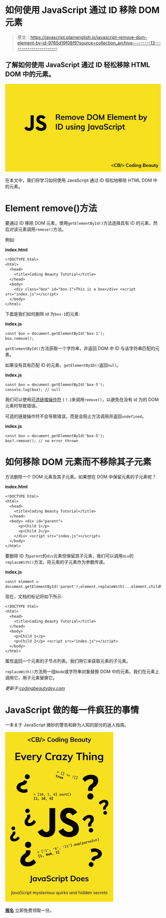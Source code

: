# 如何使用 JavaScript 通过 ID 移除 DOM 元素

> 原文：<https://javascript.plainenglish.io/javascript-remove-dom-element-by-id-9765d19f08f9?source=collection_archive---------13----------------------->

## 了解如何使用 JavaScript 通过 ID 轻松移除 HTML DOM 中的元素。

![](img/eabc2302acbbd0e223dc9fe5f8794589.png)

在本文中，我们将学习如何使用 JavaScript 通过 ID 轻松地移除 HTML DOM 中的元素。

# Element remove()方法

要通过 ID 移除 DOM 元素，使用`getElementById()`方法选择具有 ID 的元素，然后对该元素调用`remove()`方法。

例如:

**index.html**

```
<!DOCTYPE html>
<html>
  <head>
    <title>Coding Beauty Tutorial</title>
  </head>
  <body>
    <div class="box" id="box-1">This is a box</div> <script src="index.js"></script>
  </body>
</html>
```

下面是我们如何删除 id 为`box-1`的元素:

**index.js**

```
const box = document.getElementById('box-1');
box.remove();
```

`getElementById()`方法获取一个字符串，并返回 DOM 中 ID 与该字符串匹配的元素。

如果没有具有匹配 ID 的元素，`getElementByID()`返回`null`。

**index.js**

```
const box = document.getElementById('box-5');
console.log(box); // null
```

我们可以使用[可选链接操作符](https://developer.mozilla.org/en-US/docs/Web/JavaScript/Reference/Operators/Optional_chaining) ( `?.`)来调用`remove()`，以避免在没有 id 为的 DOM 元素时导致错误。

可选的链接操作符不会导致错误，而是会阻止方法调用并返回`undefined`。

**index.js**

```
const box = document.getElementById('box-5');
box?.remove(); // no error thrown
```

# 如何移除 DOM 元素而不移除其子元素

方法删除一个 DOM 元素及其子元素。如果想在 DOM 中保留元素的子元素呢？

**index.html**

```
<!DOCTYPE html>
<html>
  <head>
    <title>Coding Beauty Tutorial</title>
  </head>
  <body> <div id="parent">
      <p>Child 1</p>
      <p>Child 2</p>
    </div> <script src="index.js"></script>
  </body>
</html>
```

要删除 ID 为`parent`的`div`元素但保留其子元素，我们可以调用`div`的`replaceWith()`方法，将元素的子元素作为参数传递。

**index.js**

```
const element = document.getElementById('parent');element.replaceWith(...element.childNodes);
```

现在，文档的标记将如下所示:

```
<!DOCTYPE html>
<html>
  <head>
    <title>Coding Beauty Tutorial</title>
  </head>
  <body>
    <p>Child 1</p>
    <p>Child 2</p> <script src="index.js"></script>
  </body>
</html>
```

属性返回一个元素的子节点列表。我们用它来获取元素的子元素。

`replaceWith()`方法用一组`Node`或字符串对象替换 DOM 中的元素。我们在元素上调用它，用子元素替换它。

*更新于:*[*codingbeautydev.com*](https://cbdev.link/3da419)

# JavaScript 做的每一件疯狂的事情

一本关于 JavaScript 微妙的警告和鲜为人知的部分的迷人指南。

![](img/143ee152ba78025ea8643ba5b9726a20.png)

[**报名**](https://cbdev.link/d3c4eb) 立即免费领取一份。